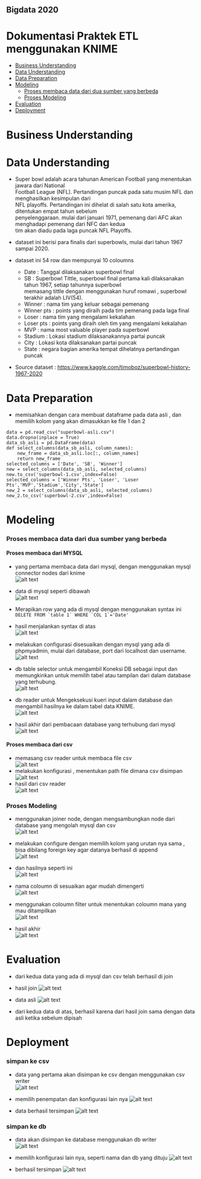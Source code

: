 ## Bigdata 2020

# Dokumentasi Praktek ETL menggunakan KNIME

* [Business Understanding](https://github.com/farizmpr/Bigdata-2020/blob/master/tugas1/README.md#business-understanding)<br/>
* [Data Understanding](https://github.com/farizmpr/Bigdata-2020/blob/master/tugas1/README.md#data-understanding)<br/>
* [Data Preparation](https://github.com/farizmpr/Bigdata-2020/blob/master/tugas1/README.md#data-preparation)<br/>
* [Modeling](https://github.com/farizmpr/Bigdata-2020/blob/master/tugas1/README.md#modeling)<br/>
  - [Proses membaca data dari dua sumber yang berbeda](https://github.com/farizmpr/Bigdata-2020/blob/master/tugas1/README.md#proses-membaca-data-dari-dua-sumber-yang-berbeda)<br/>
  - [Proses Modeling](https://github.com/farizmpr/Bigdata-2020/blob/master/tugas1/README.md#proses-modeling)<br/>
* [Evaluation](https://github.com/farizmpr/Bigdata-2020/blob/master/tugas1/README.md#evaluation)<br/>
* [Deployment](https://github.com/farizmpr/Bigdata-2020/blob/master/tugas1/README.md#deployment)<br/>

# Business Understanding

# Data Understanding

- Super bowl adalah acara tahunan American Football yang menentukan jawara dari National<br/>
  Football League (NFL). Pertandingan puncak pada satu musim NFL dan menghasilkan kesimpulan dari<br/>
  NFL playoffs. Pertandingan ini dihelat di salah satu kota amerika, ditentukan empat tahun sebelum<br/>
  penyelenggaraan. mulai dari januari 1971, pemenang dari AFC akan menghadapi pemenang dari NFC dan kedua<br/>
  tim akan diadu pada laga puncak NFL Playoffs.  
  
- dataset ini berisi para finalis dari superbowls, mulai dari tahun 1967 sampai 2020.

- dataset ini 54 row dan mempunyai 10 coloumns
  - Date : Tanggal dilaksanakan superbowl final
  - SB : Superbowl Tittle, superbowl final pertama kali dilaksanakan tahun 1967, setiap tahunnya superbowl<br/>
        memasang tittle dengan menggunakan huruf romawi , superbowl terakhir adalah LIV(54).
  - Winner : nama tim yang keluar sebagai pemenang
  - Winner pts : points yang diraih pada tim pemenang pada laga final
  - Loser : nama tim yang mengalami kekalahan
  - Loser pts : points yang diraih oleh tim yang mengalami kekalahan
  - MVP : nama most valuable player pada superbowl
  - Stadium : Lokasi stadium dilaksanakannya partai puncak
  - City : Lokasi kota dilaksanakan partai puncak
  - State : negara bagian amerika tempat dihelatnya pertandingan puncak

- Source dataset : https://www.kaggle.com/timoboz/superbowl-history-1967-2020

# Data Preparation

- memisahkan dengan cara membuat dataframe pada data asli , dan memilih kolom yang akan dimasukkan ke file 1 dan 2
``` import pandas as pd
data = pd.read_csv("superbowl-asli.csv") 
data.dropna(inplace = True) 
data_sb_asli = pd.DataFrame(data)
def select_columns(data_sb_asli, column_names):
    new_frame = data_sb_asli.loc[:, column_names]
    return new_frame
selected_columns = ['Date', 'SB', 'Winner']
new = select_columns(data_sb_asli, selected_columns)
new.to_csv('superbowl-1.csv',index=False)
selected_columns = ['Winner Pts', 'Loser', 'Loser Pts','MVP','Stadium','City','State']
new_2 = select_columns(data_sb_asli, selected_columns)
new_2.to_csv('superbowl-2.csv',index=False)
```

# Modeling
### Proses membaca data dari dua sumber yang berbeda
#### Proses membaca dari MYSQL
- yang pertama membaca data dari mysql, dengan menggunakan mysql connector nodes dari knime<br/>
![alt text](https://github.com/farizmpr/Bigdata-2020/blob/master/tugas1/mysql_connector-membaca.PNG "mysql connector")

- data di mysql seperti dibawah<br/>
![alt text](https://github.com/farizmpr/Bigdata-2020/blob/master/tugas1/sql_import-membaca.PNG "mysql data")

- Merapikan row yang ada di mysql dengan menggunakan syntax ini<br/>
``` DELETE FROM `table 1` WHERE `COL 1`='Date' ```<br/>

- hasil menjalankan syntax di atas<br/>
![alt text](https://github.com/farizmpr/Bigdata-2020/blob/master/tugas1/hasil_rapih_mysql.PNG "hasil mysql")<br/>

- melakukan configurasi disesuaikan dengan mysql yang ada di phpmyadmin, mulai dari database, port dari localhost dan username.<br/>
![alt text](https://github.com/farizmpr/Bigdata-2020/blob/master/tugas1/proses_configure_mysql.PNG "configure mysql")<br/>

- db table selector untuk mengambil Koneksi DB sebagai input dan memungkinkan untuk memilih tabel atau tampilan dari dalam database yang terhubung.<br/>
![alt text](https://github.com/farizmpr/Bigdata-2020/blob/master/tugas1/db_table_selector.PNG "db table selector")<br/>

- db reader untuk Mengeksekusi kueri input dalam database dan mengambil hasilnya ke dalam tabel data KNIME.<br/>
![alt text](https://github.com/farizmpr/Bigdata-2020/blob/master/tugas1/db_reader.PNG "db reader")<br/>

- hasil akhir dari pembacaan database yang terhubung dari mysql<br/>
![alt text](https://github.com/farizmpr/Bigdata-2020/blob/master/tugas1/data_mysql.PNG "hasil mysql")<br/>

#### Proses membaca dari csv
- memasang csv reader untuk membaca file csv<br/>
![alt text](https://github.com/farizmpr/Bigdata-2020/blob/master/tugas1/csv_reader.PNG " csv baca")<br/>
- melakukan konfigurasi , menentukan path file dimana csv disimpan<br/>
![alt text](https://github.com/farizmpr/Bigdata-2020/blob/master/tugas1/csv_baca.PNG " csv reader")<br/>
- hasil dari csv reader<br/>
![alt text](https://github.com/farizmpr/Bigdata-2020/blob/master/tugas1/hasil_csv.PNG " csv hasil")<br/>

### Proses Modeling
- menggunakan joiner node, dengan mengsambungkan node dari database yang mengolah mysql dan csv<br/>
![alt text](https://github.com/farizmpr/Bigdata-2020/blob/master/tugas1/joiner.PNG " joiner")<br/>

- melakukan configure dengan memilih kolom yang urutan nya sama , bisa dibilang foreign key agar datanya berhasil di append<br/>
![alt text](https://github.com/farizmpr/Bigdata-2020/blob/master/tugas1/configure_joiner.PNG " configure joiner")<br/>

- dan hasilnya seperti ini<br/>
![alt text](https://github.com/farizmpr/Bigdata-2020/blob/master/tugas1/join_belumGantiNama.PNG " configure joiner")<br/>

- nama coloumn di sesuaikan agar mudah dimengerti<br/>
![alt text](https://github.com/farizmpr/Bigdata-2020/blob/master/tugas1/RENAME_COULOMNS.PNG " configure joiner")<br/>

- menggunakan coloumn filter untuk menentukan coloumn mana yang mau ditampilkan<br/>
![alt text](https://github.com/farizmpr/Bigdata-2020/blob/master/tugas1/coloumn_filter.PNG " hasil join")<br/>

- hasil akhir<br/>
![alt text](https://github.com/farizmpr/Bigdata-2020/blob/master/tugas1/hasil_join.PNG " hasil join")<br/>

# Evaluation

- dari kedua data yang ada di mysql dan csv telah berhasil di join

- hasil join
![alt text](https://github.com/farizmpr/Bigdata-2020/blob/master/tugas1/hasil_join.PNG " hasil join")<br/>

- data asli 
![alt text](https://github.com/farizmpr/Bigdata-2020/blob/master/tugas1/data_asli.PNG " asli")<br/>

- dari kedua data di atas, berhasil karena dari hasil join sama dengan data asli ketika sebelum dipisah

# Deployment
### simpan ke csv
- data yang pertama akan disimpan ke csv dengan menggunakan csv writer<br/>
![alt text](https://github.com/farizmpr/Bigdata-2020/blob/master/tugas1/csv_writer.PNG " asli csv")<br/>

- memilih penempatan dan konfigurasi lain nya
![alt text](https://github.com/farizmpr/Bigdata-2020/blob/master/tugas1/configure_csv.PNG " csv write")<br/>
 
- data berhasil tersimpan
![alt text](https://github.com/farizmpr/Bigdata-2020/blob/master/tugas1/data_csv_berhasil.PNG " csv write")<br/>

 ### simpan ke db
- data akan disimpan ke database menggunakan db writer<br/>
![alt text](https://github.com/farizmpr/Bigdata-2020/blob/master/tugas1/db_writer.PNG " asli csv")<br/>

- memilih konfigurasi lain nya, seperti nama dan db yang dituju
![alt text](https://github.com/farizmpr/Bigdata-2020/blob/master/tugas1/configure_db.PNG " asli csv")<br/>

- berhasil tersimpan
![alt text](https://github.com/farizmpr/Bigdata-2020/blob/master/tugas1/berhasil_db.PNG " asli csv")<br/>






